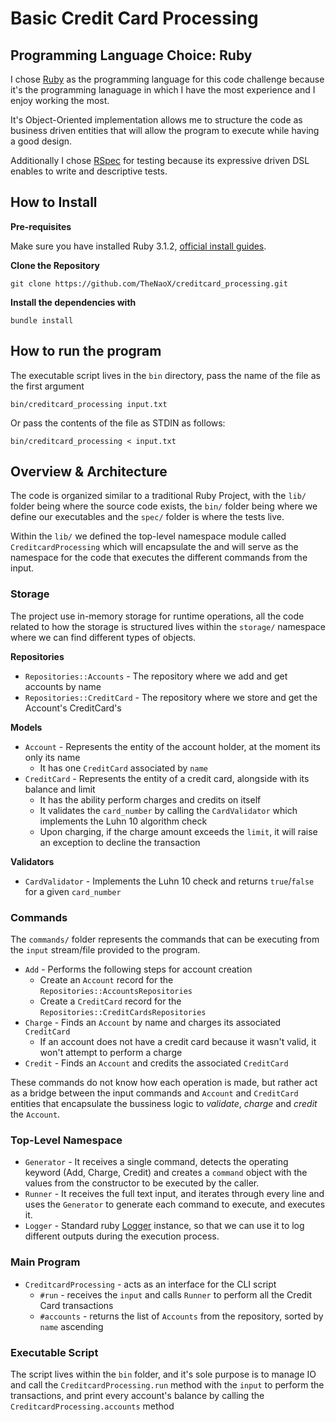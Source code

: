 # Basic Credit Card Processing

## Programming Language Choice: Ruby

I chose [Ruby](https://www.ruby-lang.org/en/) as the programming language for this code challenge because it's the programming lanaguage in which I have the most experience and I enjoy working the most.

It's Object-Oriented implementation allows me to structure the code as business driven entities that will allow the program to execute while having a good design.

Additionally I chose [RSpec](https://rspec.info/) for testing because its expressive driven DSL enables to write and descriptive tests.

## How to Install

**Pre-requisites**

Make sure you have installed Ruby 3.1.2, [official install guides](https://www.ruby-lang.org/en/documentation/installation/).

**Clone the Repository**

```
git clone https://github.com/TheNaoX/creditcard_processing.git
```

**Install the dependencies with**

```
bundle install
```

## How to run the program

The executable script lives in the `bin` directory, pass the name of the file as the first argument

```
bin/creditcard_processing input.txt
```

Or pass the contents of the file as STDIN as follows:


```
bin/creditcard_processing < input.txt
```

## Overview & Architecture

The code is organized similar to a traditional Ruby Project, with the `lib/` folder being where the source code exists, the `bin/` folder being where we define our executables and the `spec/` folder is where the tests live.

Within the `lib/` we defined the top-level namespace module called `CreditcardProcessing` which will encapsulate the and will serve as the namespace for the code that executes the different commands from the input.


### Storage

The project use in-memory storage for runtime operations, all the code related to how the storage is structured lives within the `storage/` namespace where we can find different types of objects.

**Repositories**

* `Repositories::Accounts` - The repository where we add and get accounts by name
* `Repositories::CreditCard` - The repository where we store and get the Account's CreditCard's


**Models**

* `Account` - Represents the entity of the account holder, at the moment its only its name
  * It has one `CreditCard` associated by `name`
* `CreditCard` - Represents the entity of a credit card, alongside with its balance and limit
  * It has the ability perform charges and credits on itself
  * It validates the `card_number` by calling the `CardValidator` which implements the Luhn 10 algorithm check
  * Upon charging, if the charge amount exceeds the `limit`, it will raise an exception to decline the transaction

**Validators**

* `CardValidator` - Implements the Luhn 10 check and returns `true`/`false` for a given `card_number`

### Commands

The `commands/` folder represents the commands that can be executing from the `input` stream/file provided to the program.

* `Add` - Performs the following steps for account creation
  * Create an `Account` record for the `Repositories::AccountsRepositories`
  * Create a `CreditCard` record for the `Repositories::CreditCardsRepositories`
* `Charge` - Finds an `Account` by name and charges its associated `CreditCard`
  * If an account does not have a credit card because it wasn't valid, it won't attempt to perform a charge
* `Credit` - Finds an `Account` and credits the associated `CreditCard`

These commands do not know how each operation is made, but rather act as a bridge between the input commands and `Account` and `CreditCard` entities that encapsulate the bussiness logic to _validate_, _charge_ and _credit_ the `Account`.

### Top-Level Namespace

* `Generator` - It receives a single command, detects the operating keyword (Add, Charge, Credit) and creates a `command` object with the values from the constructor to be executed by the caller.
* `Runner` - It receives the full text input, and iterates through every line and uses the `Generator` to generate each command to execute, and executes it.
* `Logger` - Standard ruby [Logger](https://ruby-doc.org/core-3.1.2/Logger.html) instance, so that we can use it to log different outputs during the execution process.

### Main Program

* `CreditcardProcessing` - acts as an interface for the CLI script
  * `#run` - receives the `input` and calls `Runner` to perform all the Credit Card transactions
  * `#accounts` - returns the list of `Accounts` from the repository, sorted by `name` ascending


### Executable Script

The script lives within the `bin` folder, and it's sole purpose is to manage IO and call the `CreditcardProcessing.run` method with the `input` to perform the transactions, and print every account's balance by calling the `CreditcardProcessing.accounts` method
